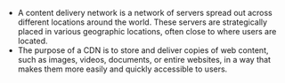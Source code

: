 - A content delivery network is a network of servers spread out across different locations around the world. These servers are strategically placed in various geographic locations, often close to where users are located.
- The purpose of a CDN is to store and deliver copies of web content, such as images, videos, documents, or entire websites, in a way that makes them more easily and quickly accessible to users.